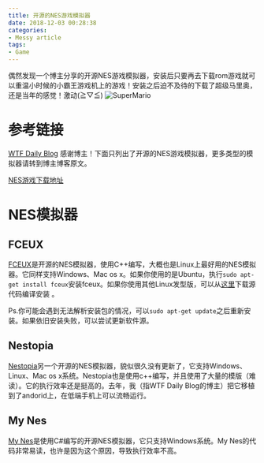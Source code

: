 ```yaml
---
title: 开源的NES游戏模拟器
date: 2018-12-03 00:28:38
categories:
- Messy article
tags:
- Game
---
```

偶然发现一个博主分享的开源NES游戏模拟器，安装后只要再去下载rom游戏就可以重温小时候的小霸王游戏机上的游戏！安装之后迫不及待的下载了超级马里奥，还是当年的感觉！激动(≧▽≦)
![SuperMario](/SuperMario.png)
<!--more-->
# 参考链接
[WTF Daily Blog](http://blog.topspeedsnail.com/archives/4249)
感谢博主！下面只列出了开源的NES游戏模拟器，更多类型的模拟器请转到博主博客原文。

[NES游戏下载地址](http://nesyouxi.net/)

# NES模拟器

## FCEUX
[FCEUX](http://www.fceux.com/web/home.html)是开源的NES模拟器，使用C++编写，大概也是Linux上最好用的NES模拟器。它同样支持Windows、Mac os x。如果你使用的是Ubuntu，执行``sudo apt-get install fceux``安装fceux。如果你使用其他Linux发型版，可以从[这里](http://www.fceux.com/web/download.html)下载源代码编译安装 。

Ps.你可能会遇到无法解析安装包的情况，可以``sudo apt-get update``之后重新安装。如果依旧安装失败，可以尝试更新软件源。

## Nestopia
[Nestopia](http://nestopia.sourceforge.net/)另一个开源的NES模拟器，貌似很久没有更新了，它支持Windows、Linux、Mac os x系统。Nestopia也是使用c++编写，并且使用了大量的模版（难读）。它的执行效率还是挺高的。去年，我（指WTF Daily Blog的博主）把它移植到了andorid上，在低端手机上可以流畅运行。

## My Nes
[My Nes](https://sourceforge.net/projects/mynes/)是使用C#编写的开源NES模拟器，它只支持Windows系统。My Nes的代码非常易读，也许是因为这个原因，导致执行效率不高。